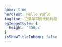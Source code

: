 ```yaml
---
home: true
heroText: Hello World
tagline: 记录学习的代码片段
bgImageStyle: {
  height: '450px'
}
isShowTitleInHome: false
---
```

